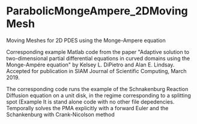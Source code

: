 # ParabolicMongeAmpere_2DMovingMesh
Moving Meshes for 2D PDES using the Monge-Ampere equation

Corresponding example Matlab code from the paper "Adaptive solution to two-dimensional partial differential
equations in curved domains using the Monge-Ampére equation" by Kelsey L. DiPietro and Alan E. Lindsay. 
Accepted for publication in SIAM Journal of Scientific Computing, March 2019. 

The corresponding code runs the example of the Schnakenburg Reaction Diffusion equation on a unit disk, in the
regime corresponding to a splitting spot (Example 
It is stand alone code with no other file depedencies. 
Temporally solves the PMA explicitly with a forward Euler and the Schankenburg with Crank-Nicolson method
